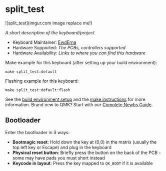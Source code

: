 # split_test

![split_test](imgur.com image replace me!)

*A short description of the keyboard/project*

* Keyboard Maintainer: [EwdErna](https://github.com/EwdErna)
* Hardware Supported: *The PCBs, controllers supported*
* Hardware Availability: *Links to where you can find this hardware*

Make example for this keyboard (after setting up your build environment):

    make split_test:default

Flashing example for this keyboard:

    make split_test:default:flash

See the [build environment setup](https://docs.qmk.fm/#/getting_started_build_tools) and the [make instructions](https://docs.qmk.fm/#/getting_started_make_guide) for more information. Brand new to QMK? Start with our [Complete Newbs Guide](https://docs.qmk.fm/#/newbs).

## Bootloader

Enter the bootloader in 3 ways:

* **Bootmagic reset**: Hold down the key at (0,0) in the matrix (usually the top left key or Escape) and plug in the keyboard
* **Physical reset button**: Briefly press the button on the back of the PCB - some may have pads you must short instead
* **Keycode in layout**: Press the key mapped to `QK_BOOT` if it is available
